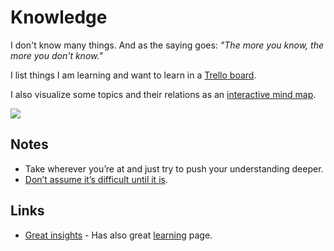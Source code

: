 # Knowledge
I don't know many things. And as the saying goes: _"The more you know, the more you don't know."_

I list things I am learning and want to learn in a [Trello board](https://trello.com/b/cu32qF3q).

I also visualize some topics and their relations as an [interactive mind map](https://my.mindnode.com/uQPgJs5DnVaAqyR9yrqxySQB6sCDRy2bmb7yxqKg#1653.2,-925.0,2).

![](https://i.imgur.com/mQWt0vx.jpg)

## Notes
- Take wherever you’re at and just try to push your understanding deeper.
- [Don’t assume it’s difficult until it is](https://news.ycombinator.com/item?id=10872970).

## Links
- [Great insights](https://wiki.xxiivv.com/#knowledge) - Has also great [learning](https://wiki.xxiivv.com/#glossary) page.